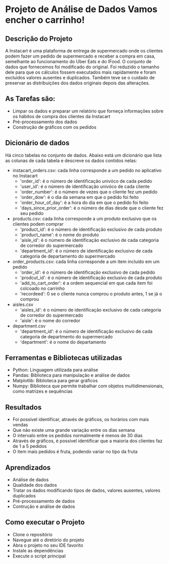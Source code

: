 # Projeto de Análise de Dados Vamos encher o carrinho!

## Descrição do Projeto
A Instacart é uma plataforma de entrega de supermercado onde os clientes podem fazer um pedido de supermercado e receber a compra em casa, semelhante ao funcionamento do Uber Eats e do IFood. 
O conjunto de dados que fornecemos foi modificado do original. Foi reduzido o tamanho dele para que os cálculos fossem executados mais rapidamente e foram excluídos valores ausentes e duplicados. Também teve se o cuidado de preservar as distribuições dos dados originais depois das alterações.

## As Tarefas são:
- Limpar os dados e preparar um relatório que forneça informações sobre os hábitos de compra dos clientes da Instacart
- Pré-processamento dos dados
- Construção de gráficos com os pedidos

## Dicionário de dados
Há cinco tabelas no conjunto de dados. Abaixo está um dicionário que lista as colunas de cada tabela e descreve os dados contidos nelas:
- instacart_orders.csv: cada linha corresponde a um pedido no aplicativo no Instacart
  - 'order_id': é o número de identificação univóco de cada pedido
  - 'user_id': é o número de identificação univóco de cada cliente
  - 'order_number': é o número de vezes que o cliente fez um pedido
  - 'order_dow': é o dia da semana em que o pedido foi feito
  - 'order_hour_of_day': é a hora do dia em que o pedido foi feito
  - 'days_since_prior_order': é o número de dias desde que o cliente fez seu pedido
- products.csv: cada linha corresponde a um produto exclusivo que os clientes podem comprar
  - 'product_id': é o número de identificação exclusivo de cada produto
  - 'product_name': é o nome do produto
  - 'aisle_id': é o número de identificação exclusivo de cada categoria de corredor do supermercado
  - 'department_id': é o número de identificação exclusivo de cada categoria de departamento do supermercado
- order_products.csv: cada linha corresponde a um item incluído em um pedido
  - 'order_id': é o número de identificação exclusivo de cada pedido
  - 'prodcut_id': é o número de identificação exclusivo de cada produto
  - 'add_to_cart_order': é a ordem sequencial em que cada item foi colcoado no carrinho
  - 'recordeed': 0 se o cliente nunca comprou o produto antes, 1 se já o comprou
- aisles.csv
  - 'aisles_id': é o número de identificação exclusivo de cada categoria de corredor do supermercado
  - 'aisle': é o nome do corredor
- department.csv
  - 'department_id': é o número de identificação exclusivo de cada categoria de departmento do supermercado
  - 'department': é o nome do departamento

## Ferramentas e Bibliotecas utilizadas
- Python: Linguagem utilizada para análise
- Pandas: Biblioteca para manipulação e análise de dados
- Matplotlib: Biblioteca para gerar gráficos
- Numpy: Biblioteca que permite trabalhar com objetos multidimensionais, como matrizes e sequências

## Resultados
- Foi possível identificar, através de gráficos, os horários com mais vendas
- Que não existe uma grande variação entre os dias semana
- O intervalo entre os pedidos normalmente é menos de 30 dias
- Através de gráficos, é possível identificar que a maioria dos clientes faz de 1 a 5 pedidos
- O item mais pedidos é fruta, podendo variar no tipo da fruta

## Aprendizados
- Análise de dados
- Qualidade dos dados
- Tratar os dados modificando tipos de dados, valores ausentes, valores duplicados
- Pré-processamento de dados
- Contrução e análise de dados

## Como executar o Projeto
- Clone o repositório
- Navegue até o diretório do projeto
- Abra o projeto no seu IDE favorito
- Instale as dependências
- Execute o script principal
  
